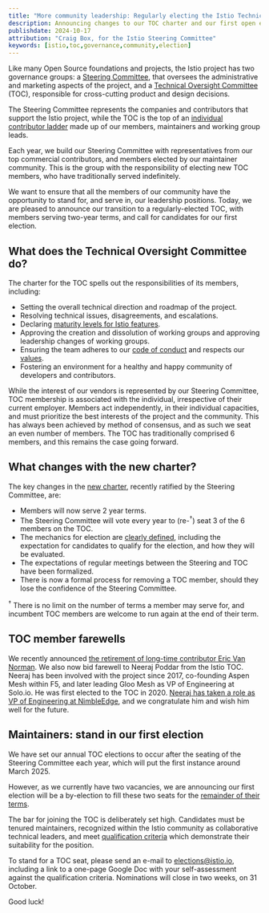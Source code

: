 ```yaml
---
title: "More community leadership: Regularly electing the Istio Technical Oversight Committee"
description: Announcing changes to our TOC charter and our first open election.
publishdate: 2024-10-17
attribution: "Craig Box, for the Istio Steering Committee"
keywords: [istio,toc,governance,community,election]
---
```


Like many Open Source foundations and projects, the Istio project has two governance groups: a [Steering Committee](https://github.com/istio/community/blob/master/steering/CHARTER.md), that oversees the administrative and marketing aspects of the project, and a [Technical Oversight Committee](https://github.com/istio/community/blob/master/TECH-OVERSIGHT-COMMITTEE.md) (TOC), responsible for cross-cutting product and design decisions.

The Steering Committee represents the companies and contributors that support the Istio project, while the TOC is the top of an [individual contributor ladder](https://github.com/istio/community/blob/master/ROLES.md) made up of our members, maintainers and working group leads.

Each year, we build our Steering Committee with representatives from our top commercial contributors, and members elected by our maintainer community. This is the group with the responsibility of electing new TOC members, who have traditionally served indefinitely.

We want to ensure that all the members of our community have the opportunity to stand for, and serve in, our leadership positions. Today, we are pleased to announce our transition to a regularly-elected TOC, with members serving two-year terms, and call for candidates for our first election.

## What does the Technical Oversight Committee do?

The charter for the TOC spells out the responsibilities of its members, including:

* Setting the overall technical direction and roadmap of the project.
* Resolving technical issues, disagreements, and escalations.
* Declaring [maturity levels for Istio features](/pt-br/docs/releases/feature-stages/).
* Approving the creation and dissolution of working groups and approving leadership changes of working groups.
* Ensuring the team adheres to our [code of conduct](https://github.com/istio/community/blob/master/CONTRIBUTING.md#code-of-conduct) and respects our [values](https://github.com/istio/community/blob/master/VALUES.md).
* Fostering an environment for a healthy and happy community of developers and contributors.

While the interest of our vendors is represented by our Steering Committee, TOC membership is associated with the individual, irrespective of their current employer. Members act independently, in their individual capacities, and must prioritize the best interests of the project and the community. This has always been achieved by method of consensus, and as such we seat an even number of members. The TOC has traditionally comprised 6 members, and this remains the case going forward.

## What changes with the new charter?

The key changes in the [new charter](https://github.com/istio/community/blob/master/TECH-OVERSIGHT-COMMITTEE.md#charter), recently ratified by the Steering Committee, are:

* Members will now serve 2 year terms.
* The Steering Committee will vote every year to (re-<sup>†</sup>) seat 3 of the 6 members on the TOC.
* The mechanics for election are [clearly defined](https://github.com/istio/community/blob/master/TECH-OVERSIGHT-COMMITTEE.md#qualification-and-eligibility), including the expectation for candidates to qualify for the election, and how they will be evaluated.
* The expectations of regular meetings between the Steering and TOC have been formalized.
* There is now a formal process for removing a TOC member, should they lose the confidence of the Steering Committee.

<sup>†</sup> There is no limit on the number of terms a member may serve for, and incumbent TOC members are welcome to run again at the end of their term.

## TOC member farewells

We recently announced [the retirement of long-time contributor Eric Van Norman](/pt-br/news/releases/1.22.x/announcing-1.22/#a-thank-you). We also now bid farewell to Neeraj Poddar from the Istio TOC. Neeraj has been involved with the project since 2017, co-founding Aspen Mesh within F5, and later leading Gloo Mesh as VP of Engineering at Solo.io. He was first elected to the TOC in 2020. [Neeraj has taken a role as VP of Engineering at NimbleEdge](https://www.linkedin.com/feed/update/urn:li:activity:7251958639400206336/), and we congratulate him and wish him well for the future.

## Maintainers: stand in our first election

We have set our annual TOC elections to occur after the seating of the Steering Committee each year, which will put the first instance around March 2025.

However, as we currently have two vacancies, we are announcing our first election will be a by-election to fill these two seats for the [remainder of their terms](https://github.com/istio/community/blob/master/TECH-OVERSIGHT-COMMITTEE.md#members).

The bar for joining the TOC is deliberately set high. Candidates must be tenured maintainers, recognized within the Istio community as collaborative technical leaders, and meet [qualification criteria](https://github.com/istio/community/blob/master/TECH-OVERSIGHT-COMMITTEE.md#qualification-and-eligibility) which demonstrate their suitability for the position.

To stand for a TOC seat, please send an e-mail to [elections@istio.io](mailto:elections@istio.io), including a link to a one-page Google Doc with your self-assessment against the qualification criteria. Nominations will close in two weeks, on 31 October.

Good luck!
